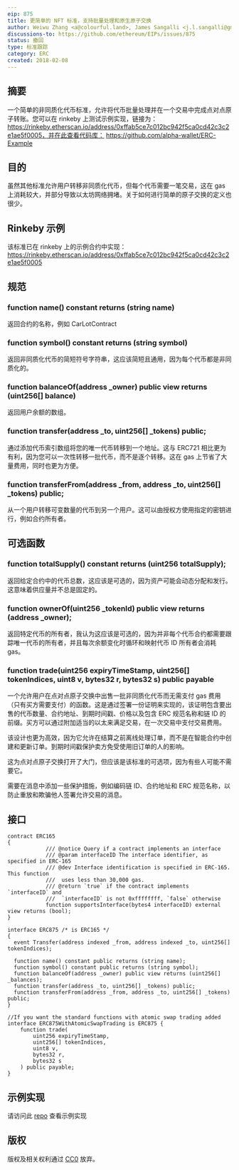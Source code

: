 ```yaml
---
eip: 875
title: 更简单的 NFT 标准，支持批量处理和原生原子交换
author: Weiwu Zhang <a@colourful.land>, James Sangalli <j.l.sangalli@gmail.com>
discussions-to: https://github.com/ethereum/EIPs/issues/875
status: 撤回
type: 标准跟踪
category: ERC
created: 2018-02-08
---
```


## 摘要
一个简单的非同质化代币标准，允许将代币批量处理并在一个交易中完成点对点原子转账。您可以在 rinkeby 上测试示例实现，链接为： https://rinkeby.etherscan.io/address/0xffab5ce7c012bc942f5ca0cd42c3c2e1ae5f0005，并在此查看代码库： https://github.com/alpha-wallet/ERC-Example

## 目的
虽然其他标准允许用户转移非同质化代币，但每个代币需要一笔交易，这在 gas 上消耗较大，并部分导致以太坊网络拥堵。关于如何进行简单的原子交换的定义也很少。

## Rinkeby 示例
该标准已在 rinkeby 上的示例合约中实现： https://rinkeby.etherscan.io/address/0xffab5ce7c012bc942f5ca0cd42c3c2e1ae5f0005

## 规范

### function name() constant returns (string name)

返回合约的名称，例如 CarLotContract

### function symbol() constant returns (string symbol)

返回非同质化代币的简短符号字符串，这应该简短且通用，因为每个代币都是非同质化的。

### function balanceOf(address _owner) public view returns (uint256[] balance)

返回用户余额的数组。

### function transfer(address _to, uint256[] _tokens) public;

通过添加代币索引数组将您的唯一代币转移到一个地址。这与 ERC721 相比更为有利，因为您可以一次性转移一批代币，而不是逐个转移。这在 gas 上节省了大量费用，同时也更为方便。

### function transferFrom(address _from, address _to, uint256[] _tokens) public;

从一个用户转移可变数量的代币到另一个用户。这可以由授权方使用指定的密钥进行，例如合约所有者。

## 可选函数

### function totalSupply() constant returns (uint256 totalSupply);

返回给定合约中的代币总数，这应该是可选的，因为资产可能会动态分配和发行。这意味着供应量并不总是固定的。

### function ownerOf(uint256 _tokenId) public view returns (address _owner);

返回特定代币的所有者，我认为这应该是可选的，因为并非每个代币合约都需要跟踪唯一代币的所有者，并且每次余额变化时循环和映射代币 ID 所有者会消耗 gas。

### function trade(uint256 expiryTimeStamp, uint256[] tokenIndices, uint8 v, bytes32 r, bytes32 s) public payable

一个允许用户在点对点原子交换中出售一批非同质化代币而无需支付 gas 费用（只有买方需要支付）的函数。这是通过签署一份证明来实现的，该证明包含要出售的代币数量、合约地址、到期时间戳、价格以及包含 ERC 规范名称和链 ID 的前缀。买方可以通过附加适当的以太来满足交易，在一次交易中支付交易费用。

该设计也更为高效，因为它允许在结算之前离线处理订单，而不是在智能合约中创建和更新订单。到期时间戳保护卖方免受使用旧订单的人的影响。

这为点对点原子交换打开了大门，但应该是该标准的可选项，因为有些人可能不需要它。

需要在消息中添加一些保护措施，例如编码链 ID、合约地址和 ERC 规范名称，以防止重放和欺骗他人签署允许交易的消息。

## 接口

```solidity
contract ERC165 
{
            /// @notice Query if a contract implements an interface
            /// @param interfaceID The interface identifier, as specified in ERC-165
            /// @dev Interface identification is specified in ERC-165. This function
            ///  uses less than 30,000 gas.
            /// @return `true` if the contract implements `interfaceID` and
            ///  `interfaceID` is not 0xffffffff, `false` otherwise
            function supportsInterface(bytes4 interfaceID) external view returns (bool);
}

interface ERC875 /* is ERC165 */
{
  event Transfer(address indexed _from, address indexed _to, uint256[] tokenIndices);

  function name() constant public returns (string name);
  function symbol() constant public returns (string symbol);
  function balanceOf(address _owner) public view returns (uint256[] _balances);
  function transfer(address _to, uint256[] _tokens) public;
  function transferFrom(address _from, address _to, uint256[] _tokens) public;
}

//If you want the standard functions with atomic swap trading added
interface ERC875WithAtomicSwapTrading is ERC875 {
    function trade(
        uint256 expiryTimeStamp, 
        uint256[] tokenIndices,
        uint8 v, 
        bytes32 r, 
        bytes32 s
    ) public payable;
}
```

## 示例实现

请访问此 [repo](https://github.com/alpha-wallet/ERC875) 查看示例实现  

## 版权
版权及相关权利通过 [CC0](../LICENSE.md) 放弃。